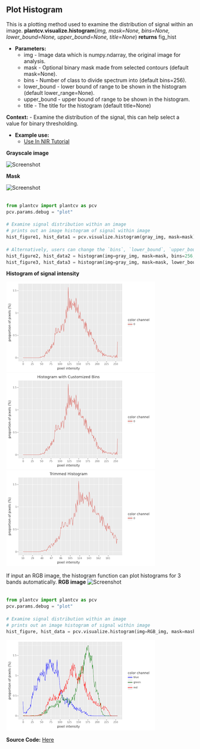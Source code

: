 ## Plot Histogram

This is a plotting method used to examine the distribution of signal within an image.
**plantcv.visualize.histogram**(*img, mask=None, bins=None, lower_bound=None, upper_bound=None, title=None*)
**returns** fig_hist

- **Parameters:**
    - img - Image data which is numpy.ndarray, the original image for analysis.
    - mask - Optional binary mask made from selected contours (default mask=None).
    - bins - Number of class to divide spectrum into (default bins=256).
    - lower_bound - lower bound of range to be shown in the histogram (default lower_range=None). 
    - upper_bound - upper bound of range to be shown in the histogram. 
    - title - The title for the histogram (default title=None) 
    
**Context:**
    - Examine the distribution of the signal, this can help select a value for binary thresholding.
    
- **Example use:**
    - [Use In NIR Tutorial](nir_tutorial.md)

**Grayscale image**

![Screenshot](img/documentation_images/histogram/01_hsv_saturation.jpg)

**Mask**

![Screenshot](img/documentation_images/histogram/mask.jpg)

```python

from plantcv import plantcv as pcv
pcv.params.debug = "plot"

# Examine signal distribution within an image
# prints out an image histogram of signal within image
hist_figure1, hist_data1 = pcv.visualize.histogram(gray_img, mask=mask)

# Alternatively, users can change the `bins`, `lower_bound`, `upper_bound` and `title`.
hist_figure2, hist_data2 = histogram(img=gray_img, mask=mask, bins=256, title="Histogram with Customized Bins")
hist_figure3, hist_data3 = histogram(img=gray_img, mask=mask, lower_bound=10, upper_bound=200, title="Trimmed Histogram")

```

**Histogram of signal intensity**

![Screenshot](img/documentation_images/histogram/gray_histogram_default.png)
![Screenshot](img/documentation_images/histogram/gray_histogram_bins.png)
![Screenshot](img/documentation_images/histogram/gray_histogram_trimmed.png)

If input an RGB image, the histogram function can plot histograms for 3 bands automatically.
**RGB image**
![Screenshot](img/tutorial_images/vis/original_image.jpg)
```python

from plantcv import plantcv as pcv
pcv.params.debug = "plot"

# Examine signal distribution within an image
# prints out an image histogram of signal within image
hist_figure, hist_data = pcv.visualize.histogram(img=RGB_img, mask=mask)

```
![Screenshot](img/documentation_images/histogram/RGB_histogram.png)

**Source Code:** [Here](https://github.com/danforthcenter/plantcv/blob/master/plantcv/plantcv/visualize/histogram.py)
